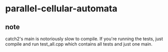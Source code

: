 # parallel-cellular-automata

## note
catch2's main is notoriously slow to compile. If you're running the tests, just compile and run test_all.cpp which contains all tests and just one main.